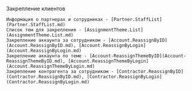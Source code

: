 Закрепление клиентов

    Информация о партнерах и сотрудниках - [Partner.StaffList](Partner.StaffList.md)
    Список тем для закрепления - [AssignmentTheme.List](AssignmentTheme.List.md)
    Закрепление аккаунта за сотрудником - [Account.ReassignByID](Account.ReassignByID.md), [Account.ReassignByLogin](Account.ReassignByLogin.md)
    Закрепление аккаунта по теме - [Account-ReassignThemeByID](Account-ReassignThemeByID.md), [Account.ReassignThemeByLogin](Account.ReassignThemeByLogin.md)
    Закрепление контрагента за сотрудником - [Contractor.ReassignByID](Contractor.ReassignByID.md), [Contractor.ReassignByLogin](Contractor.ReassignByLogin.md)
